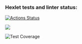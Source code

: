 ### Hexlet tests and linter status:
[![Actions Status](https://github.com/erzhan12/backend-project-lvl1/workflows/hexlet-check/badge.svg)](https://github.com/erzhan12/backend-project-lvl1/actions)

<a href="https://codeclimate.com/github/codeclimate/codeclimate/maintainability"><img src="https://api.codeclimate.com/v1/badges/a99a88d28ad37a79dbf6/maintainability" /></a>

![Test Coverage](https://github.com/erzhan12/backend-project-lvl1/actions/workflows/lint.yaml/badge.svg)